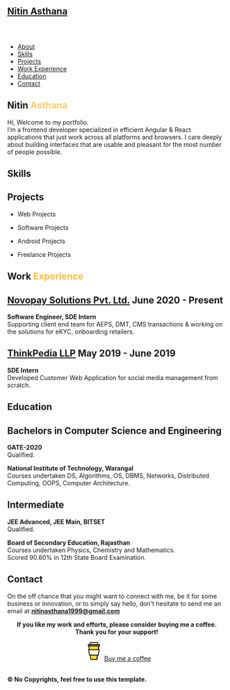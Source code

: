 <!DOCTYPE HTML>
<html>

   <head>
      <meta charset="utf-8">
      <meta http-equiv="X-UA-Compatible" content="IE=edge">
      <title>Nitin Asthana-Portfolio Webpage</title>
      <meta name="viewport" content="width=device-width, initial-scale=1">
      <meta name="description" content="Portfolio webpage of Nitin Asthana" />
      <meta name="keywords"
          content="portfolio,website,personal website,github,projects,computer science and engineering" />
      <meta name="author" content="Nitin Asthana" />
      <!--Social Media icons-->
      <link rel="stylesheet"
          href="https://cdnjs.cloudflare.com/ajax/libs/font-awesome/4.7.0/css/font-awesome.min.css">
      <!-- Place favicon.ico and apple-touch-icon.png in the root directory -->
      <link rel="icon" type="image/png" href="/images/logo.png">
      <link
          href="https://fonts.googleapis.com/css?family=Quicksand:300,400,500,700"
          rel="stylesheet">
      <link
          href="https://fonts.googleapis.com/css?family=Playfair+Display:400,400i,700"
          rel="stylesheet">
      <link
          href="https://fonts.googleapis.com/css?family=Montserrat|Open+Sans|Raleway&display=swap"
          rel="stylesheet">
      <!-- Animate.css -->
      <link rel="stylesheet" href="css/animate.css">
      <!-- Bootstrap  -->
      <link rel="stylesheet" href="css/bootstrap.css">
      <!-- Theme style  -->
      <link rel="stylesheet" href="css/style.css">
      <!-- Modernizr JS -->
      <script src="js/modernizr-2.6.2.min.js"></script>
      <!-----Google adsense code---->
      <script data-ad-client="ca-pub-2147632065762164" async
          src="https://pagead2.googlesyndication.com/pagead/js/adsbygoogle.js"></script>
      <script type="module" src="js/customjs/projects.js"></script>
      <script type="module" src="js/customjs/skills.js"></script>
      <script type="module" src="js/customjs/externalLink.js"></script>
   </head>

   <body>
      <canvas id="canvas"></canvas>
      <div id="colorlib-page">
         <div class="container-wrap">
            <a href="#" class="js-colorlib-nav-toggle colorlib-nav-toggle"
                data-toggle="collapse" data-target="#navbar"
                aria-expanded="false" aria-controls="navbar"><i></i></a>
            <!----Side bar--->
            <aside id="colorlib-aside" role="complementary"
                class="border js-fullheight">
               <div class="text-center">
                  <div class="author-img"
                      style="background-image: url(images/IMG_-wl1xai.jpg);">
                  </div>
                  <h1 id="colorlib-logo"><a
                         href="./index.html">Nitin Asthana</a>
                  </h1>
               </div>
               <nav id="colorlib-main-menu" role="navigation" class="navbar"
                   style="padding-top: 2em">
                  <div id="navbar" class="collapse">
                     <ul>
                        <li><a href="#" data-nav-section="about">About</a></li>
                        <li><a href="#" data-nav-section="skills">Skills</a>
                        </li>
                        <li><a href="#" data-nav-section="projects">Projects</a>
                        </li>
                        <li><a href="#" data-nav-section="experience">Work
                              Experience</a></li>
                        <li><a href="#"
                               data-nav-section="education">Education</a></li>
                        <li><a href="#" data-nav-section="contact">Contact</a>
                        </li>
                     </ul>
                  </div>
               </nav>
            </aside>
            <!----- main page--------->
            <div id="colorlib-main">
               <!---------------About me---------------------->
               <section class="colorlib-about" data-section="about">
                  <div class="colorlib-narrow-content">
                     <div class="row animate-box"
                         data-animate-effect="fadeInLeft">
                        <div class="about-desc">
                           <h1>Nitin <span style="color: #FACD69">Asthana</span>
                           </h1>
                           <p class="finalText">Hi, Welcome to my portfolio.<br>I’m a
                              frontend developer specialized in
                              efficient Angular & React applications
                              that just work across all platforms and
                              browsers. I care deeply about building
                              interfaces that are usable and pleasant
                              for the most number of people possible.
                           </p>
                        </div>
                     </div>
                  </div>
               </section>
               <!---------------Skills---------------->
               <section class="colorlib-skills" data-section="skills">
                  <div class="colorlib-narrow-content">
                     <div class="row row-bottom-padded-sm animate-box"
                         data-animate-effect="fadeInLeft">
                        <div class="about-desc">
                           <h1>Skills</h1>
                        </div>
                     </div>
                     <div id="skills" class="row">
                     </div>
                  </div>
               </section>
               <!--------------Projects---------------->
               <section class="colorlib-skills" data-section="projects">
                  <div class="colorlib-narrow-content">
                     <div class="row animate-box fadeInLeft animated"
                         data-animate-effect="fadeInLeft">
                        <div class="about-desc">
                           <h1>Projects</h1>
                        </div>
                     </div>
                     <ul id="accordion" class="accordion animate-box"
                         data-animate-effect="fadeInRight">
                        <li>
                           <div class="link">
                              <p style="margin-bottom: 0px">Web Projects</p>
                              <i class="fa fa-chevron-down"></i>
                           </div>
                           <ul id="web-projects" class="submenu">
                           </ul>
                        </li>
                        <li>
                           <div class="link">
                              <p style="margin-bottom: 0px">Software Projects
                              </p>
                              <i class="fa fa-chevron-down"></i>
                           </div>
                           <ul id="software-projects" class="submenu">
                           </ul>
                        </li>
                        <li>
                           <div class="link">
                              <p style="margin-bottom: 0px">Android Projects
                              </p>
                              <i class="fa fa-chevron-down"></i>
                           </div>
                           <ul id="android-projects" class="submenu">
                           </ul>
                        </li>
                        <li>
                           <div class="link">
                              <p style="margin-bottom: 0px">Freelance Projects
                              </p>
                              <i class="fa fa-chevron-down"></i>
                           </div>
                           <ul id="freelance-projects" class="submenu">
                           </ul>
                        </li>
                     </ul>
                  </div>
               </section>
               <!---------------Work Experience----------->
               <section class="colorlib-experience" data-section="experience">
                  <div class="colorlib-narrow-content">
                     <div class="row row-bottom-padded-sm animate-box fadeInLeft animated"
                         data-animate-effect="fadeInLeft">
                        <div class="about-desc">
                           <h1>Work <span
                                  style="color: #f9bf3f">Experience</span>
                           </h1>
                        </div>
                     </div>
                     <div class="row">
                        <div class="col-md-12">
                           <div class="timeline-centered">
                              <article class="timeline-entry animate-box"
                                  data-animate-effect="fadeInLeft">
                                 <div class="timeline-entry-inner">
                                    <div class="timeline-icon color-1">
                                       <i class="fa fa-code"></i>
                                    </div>
                                    <div class="timeline-label">
                                       <h2><a href="#">Novopay Solutions Pvt.
                                             Ltd.</a>
                                          <span>June 2020 - Present</span>
                                       </h2>
                                       <p class="finalText"><strong>Software
                                             Engineer, SDE
                                             Intern</strong><br>Supporting
                                          client end team for AEPS, DMT, CMS
                                          transactions & working on the
                                          solutions for eKYC, onboarding
                                          retailers.</p>
                                    </div>
                                 </div>
                              </article>
                              <article class="timeline-entry animate-box"
                                  data-animate-effect="fadeInLeft">
                                 <div class="timeline-entry-inner">
                                    <div class="timeline-icon color-1">
                                       <i class="fa fa-code"></i>
                                    </div>
                                    <div class="timeline-label">
                                       <h2><a href="#">ThinkPedia LLP</a>
                                          <span>May 2019 - June 2019</span>
                                       </h2>
                                       <p class="finalText"><strong>SDE
                                             Intern</strong><br>Developed
                                          Customer Web Application for social
                                          media management from scratch.</p>
                                    </div>
                                 </div>
                              </article>
                              <article class="timeline-entry begin animate-box"
                                  data-animate-effect="fadeInBottom">
                                 <div class="timeline-entry-inner">
                                    <div class="timeline-icon color-2">
                                    </div>
                                 </div>
                              </article>
                           </div>
                        </div>
                     </div>
                  </div>
               </section>
               <!---------------Education----------->
               <section class="colorlib-education" data-section="education">
                  <div class="colorlib-narrow-content">
                     <div class="row row-bottom-padded-sm animate-box fadeInLeft animated"
                         data-animate-effect="fadeInLeft">
                        <div class="about-desc">
                           <h1>Education</h1>
                        </div>
                     </div>
                     <div class="row">
                        <div class="col-md-12">
                           <div class="timeline-centered">
                              <article class="timeline-entry animate-box"
                                  data-animate-effect="fadeInLeft">
                                 <div class="timeline-entry-inner">
                                    <div class="timeline-icon color-1">
                                       <i class="fa fa-code"></i>
                                    </div>
                                    <div class="timeline-label">
                                       <h2>Bachelors in Computer Science and
                                          Engineering</h2>
                                       <p><strong>GATE-2020</strong><br>Qualified.
                                       </p>
                                       <p class="finalText"><strong>National
                                             Institute of
                                             Technology,
                                             Warangal</strong><br>Courses
                                          undertaken DS, Algorithms, OS, DBMS,
                                          Networks, Distributed Computing, OOPS,
                                          Computer Architecture.</p>
                                    </div>
                                 </div>
                              </article>
                              <article class="timeline-entry animate-box"
                                  data-animate-effect="fadeInRight">
                                 <div class="timeline-entry-inner">
                                    <div class="timeline-icon color-5">
                                       <i class="fa fa-user"></i>
                                    </div>
                                    <div class="timeline-label">
                                       <h2>Intermediate</h2>
                                       <p><strong>JEE Advanced, JEE Main,
                                             BITSET</strong><br>Qualified.</p>
                                       <p class="finalText"><strong>Board of
                                             Secondary Education,
                                             Rajasthan</strong><br>Courses
                                          undertaken Physics, Chemistry and
                                          Mathematics.<br>Scored 90.60% in 12th
                                          State Board Examination.</p>
                                    </div>
                                 </div>
                              </article>
                              <article class="timeline-entry begin animate-box"
                                  data-animate-effect="fadeInBottom">
                                 <div class="timeline-entry-inner">
                                    <div class="timeline-icon color-2">
                                    </div>
                                 </div>
                              </article>
                           </div>
                        </div>
                     </div>
                  </div>
               </section>
               <!---------------Contact---------->
               <section class="colorlib-contact" data-section="contact">
                  <div class="colorlib-narrow-content">
                     <div class="row row-bottom-padded-sm animate-box"
                         data-animate-effect="fadeInLeft">
                        <div class="about-desc">
                           <h1>Contact</h1>
                        </div>
                        <p>On the off chance that you might want to
                           connect with me, be it for some business or
                           innovation, or to simply say hello, don't
                           hesitate to send me an email at <strong><a
                                  href="mailto: nitinasthana1999@gmail.com">nitinasthana1999@gmail.com</a></strong>
                        </p>
                     </div>
                     <div id="externalLinks" class="row">
                     </div>
                  </div>
               </section>
               <!---------------Footer------------->
               <section class="colorlib-footer" data-section="footer"
                   style="padding-bottom: 3em">
                  <div class="colorlib-narrow-content">
                     <div class="row">
                        <div class="col-md-12">
                           <div class="row row-bottom-padded-sm animate-box"
                               data-animate-effect="fadeInLeft">
                              <div class="hire">
                                 <p style="text-align: center"><strong>If you
                                       like my work and efforts, please consider
                                       buying me a coffee.<br>Thank you for your
                                       support!</strong></p>
                                 <div style="text-align: center">
                                    <a class="bmc-button" target="_blank"
                                        href="https://www.buymeacoffee.com/r194dME8y"><img
                                           src="images/BMC-btn-logo.svg"><span
                                           class="ml-2">Buy me a
                                          coffee</span></a>
                                 </div>
                                 <br>
                                 <p class="text-center mb-0">
                                    <strong>&copy; No Copyrights, feel free to
                                       use this template.</strong>
                                 </p>
                              </div>
                           </div>
                        </div>
                     </div>
                  </div>
               </section>
            </div>
         </div>
      </div>
      <!-- jQuery -->
      <script src="js/jquery.min.js"></script>
      <!-- jQuery Easing -->
      <script src="js/jquery.easing.1.3.js"></script>
      <!-- Bootstrap -->
      <script src="js/bootstrap.min.js"></script>
      <!-- Waypoints -->
      <script src="js/jquery.waypoints.min.js"></script>
      <!-- Flexslider -->
      <script src="js/jquery.flexslider-min.js"></script>
      <!-- Counters -->
      <script src="js/jquery.countTo.js"></script>
      <!-- MAIN JS -->
      <script src="js/main.js"></script>
      <!--canvas js--->
      <script src="js/canvas.js"></script>
   </body>

</html>
